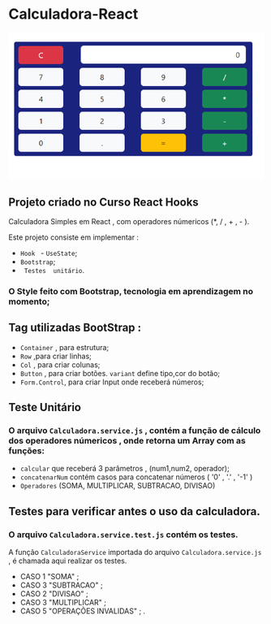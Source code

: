 # Calculadora-React
 ![alt calculadora](./calculadora/src/img/calculadora.png)

## Projeto criado no Curso React Hooks 

Calculadora Simples em React , com operadores númericos (*, / , + , - ).

Este projeto consiste em implementar :
 - ```Hook ```  - ```UseState```;
 - ```Bootstrap```;
 - ``` Testes  unitário```.



 ### O Style feito com Bootstrap, tecnologia em aprendizagem no momento;


## Tag utilizadas BootStrap : 
  - ```Container``` ,  para  estrutura;
  - ```Row``` ,para criar linhas;
  - ```Col``` , para criar colunas;
  - ```Button``` , para criar botões. ```variant``` define tipo,cor  do botão;
  - ```Form.Control```, para criar Input onde receberá números;

## Teste Unitário

### O arquivo ```Calculadora.service.js``` , contém a função de cálculo dos operadores númericos ,  onde retorna um Array com as funções:
 -  ```calcular```  que  receberá 3 parâmetros , (num1,num2, operador);
 - ```concatenarNum``` contém casos para concatenar números ( '0' , '.' , '-1' )
 - ```Operadores``` (SOMA, MULTIPLICAR, SUBTRACAO, DIVISAO)

## Testes  para verificar antes o uso da calculadora.

### O arquivo ```Calculadora.service.test.js``` contém os testes. 

 A função  ```CalculadoraService``` importada  do arquivo ```Calculadora.service.js``` , é chamada aqui realizar os testes.
 - CASO 1  "SOMA" ; 
 - CASO 3  "SUBTRACAO" ; 
 - CASO 2  "DIVISAO" ; 
 - CASO 3  "MULTIPLICAR" ; 
 - CASO 5  "OPERAÇÕES INVALIDAS" ; . 




